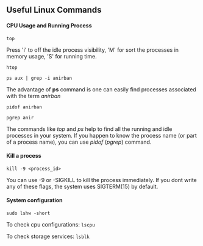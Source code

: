 ## Useful Linux Commands

#### CPU Usage and Running Process

`top`

Press 'i' to off the idle process visibility, 'M' for sort the processes in memory usage, 'S' for running time.<br/> 

`htop`

`ps aux | grep -i anirban`

The advantage of **ps** command is one can easily find processes associated with the term *anirban*

`pidof anirban`

`pgrep anir`

The commands like *top* and *ps* help to find all the running and idle processes in your system. If you happen to know the process name (or part of a process name), you can use *pidof* (*pgrep*) command.<br/>


#### Kill a process

`kill -9 <process_id>`

You can use -9 or -SIGKILL to kill the process immediately. If you dont write any of these flags, the system uses SIGTERM(15) by default.


#### System configuration

`sudo lshw -short`

To check cpu configurations:
`lscpu`

To check storage services:
`lsblk`
